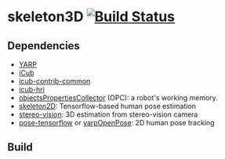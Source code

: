 # skeleton3D [![Build Status](https://travis-ci.org/towardthesea/skeleton3D.svg?branch=feature%2Fadd-avoidance-module)](https://travis-ci.org/towardthesea/skeleton3D)

## Dependencies
- [YARP](https://github.com/robotology/yarp)
- [iCub](https://github.com/robotology/icub-main)
- [icub-contrib-common](https://github.com/robotology/icub-contrib-common)
- [icub-hri](https://github.com/robotology/icub-hri)
- [objectsPropertiesCollector](http://wiki.icub.org/brain/group__objectsPropertiesCollector.html) (OPC): a robot's working memory.
- [skeleton2D](https://github.com/towardthesea/pose-tensorflow): Tensorflow-based human pose estimation
- [stereo-vision](https://github.com/robotology/stereo-vision): 3D estimation from stereo-vision camera
- [pose-tensorflow](https://github.com/towardthesea/pose-tensorflow) or [yarpOpenPose](https://github.com/robotology/human-sensing/tree/master/yarpOpenPose): 2D human pose tracking

## Build

